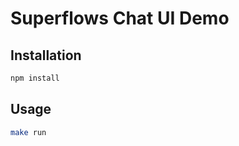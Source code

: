 # Superflows Chat UI Demo

## Installation

```bash
npm install
```

## Usage

```bash
make run
```


